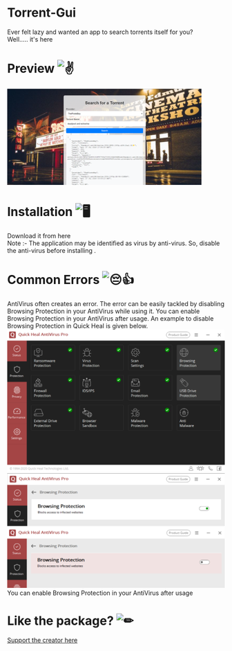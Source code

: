 # Torrent-Gui

Ever felt lazy and wanted an app to search torrents itself for you? <br>
Well..... it's here


# Preview <img src="https://cdn.discordapp.com/emojis/701533218951790643.gif?v=1" alt = "✌" width="25 px">

<img src = "assets\images\sc.jpg" width = "450"> <br>


# Installation <img src="https://cdn.discordapp.com/emojis/316264057659326464.png?v=1" alt = "🖥" width="35px">

Download it from here
<br>
Note :- The application may be identified as virus by anti-virus. So, disable the anti-virus before installing .


# Common Errors <img src = "https://cdn.discordapp.com/emojis/788360740822056960.gif?v=1" alt = "😔👍" width = "30">

AntiVirus often creates an error. The error can be easily tackled by disabling Browsing Protection in your AntiVirus while using it. You can enable Browsing Protection in your AntiVirus after usage. An example to disable Browsing Protection in Quick Heal is given below.
<img src = "https://github.com/TheRamann/torrent-gui/blob/main/Md%20Files/2021-04-05%2018_46_36-Quick%20Heal.png?raw=true">
<img src = "https://github.com/TheRamann/torrent-gui/blob/main/Md%20Files/2021-04-05%2018_44_09-Quick%20Heal.png?raw=true">
<img src = "https://github.com/TheRamann/torrent-gui/blob/main/Md%20Files/2021-04-05%2018_47_50-Quick%20Heal.png?raw=true">
You can enable Browsing Protection in your AntiVirus after usage

# Like the package? <img src="https://cdn.discordapp.com/emojis/599598716521021441.gif?v=1" alt = "✏" width="35px">
<a href = "https://www.buymeacoffee.com/TheRamann">
Support the creator here
</a>